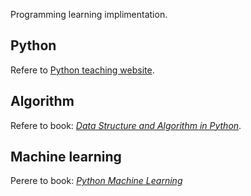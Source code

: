 Programming learning implimentation.

## Python
Refere to [Python teaching website](http://www.liaoxuefeng.com/wiki).

## Algorithm
Refere to book: [*Data Structure and Algorithm in Python*](https://g.co/kgs/J97ZDZ).

## Machine learning
Perere to book: [*Python Machine Learning*](https://g.co/kgs/NW9hbN)
